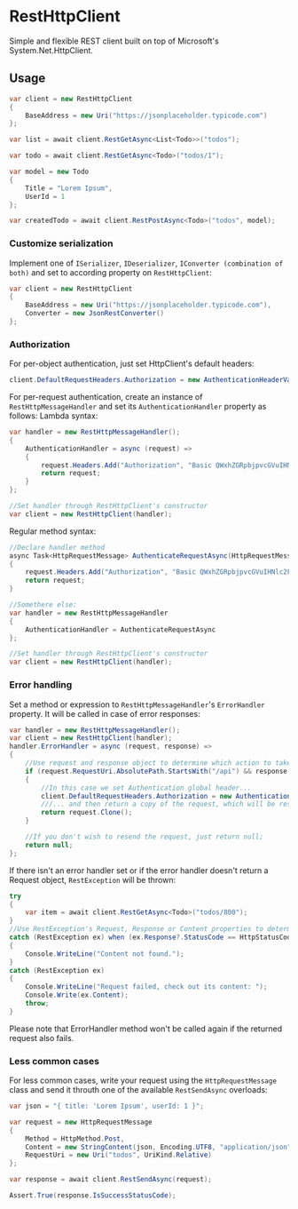 # RestHttpClient
Simple and flexible REST client built on top of Microsoft's System.Net.HttpClient.

## Usage

```cs
var client = new RestHttpClient
{
    BaseAddress = new Uri("https://jsonplaceholder.typicode.com")
};

var list = await client.RestGetAsync<List<Todo>>("todos");

var todo = await client.RestGetAsync<Todo>("todos/1");

var model = new Todo
{
    Title = "Lorem Ipsum",
    UserId = 1
};

var createdTodo = await client.RestPostAsync<Todo>("todos", model);
```

### Customize serialization
Implement one of `ISerializer`, `IDeserializer`, `IConverter (combination of both)` and set to according property on `RestHttpClient`:

```cs 
var client = new RestHttpClient
{
    BaseAddress = new Uri("https://jsonplaceholder.typicode.com"),
    Converter = new JsonRestConverter()
};
```

### Authorization
For per-object authentication, just set HttpClient's default headers:
```cs 
client.DefaultRequestHeaders.Authorization = new AuthenticationHeaderValue("Basic","QWxhZGRpbjpvcGVuIHNlc2FtZQ==");
```

For per-request authentication, create an instance of `RestHttpMessageHandler` and set its `AuthenticationHandler` property as follows:
Lambda syntax:
```cs 
var handler = new RestHttpMessageHandler();
{
    AuthenticationHandler = async (request) =>
    {
        request.Headers.Add("Authorization", "Basic QWxhZGRpbjpvcGVuIHNlc2FtZQ==");
        return request;
    }
};

//Set handler through RestHttpClient's constructor
var client = new RestHttpClient(handler);
```

Regular method syntax:
```cs 
//Declare handler method
async Task<HttpRequestMessage> AuthenticateRequestAsync(HttpRequestMessage request)
{
    request.Headers.Add("Authorization", "Basic QWxhZGRpbjpvcGVuIHNlc2FtZQ==");
    return request;
}

//Somethere else:
var handler = new RestHttpMessageHandler
{
    AuthenticationHandler = AuthenticateRequestAsync
};

//Set handler through RestHttpClient's constructor
var client = new RestHttpClient(handler);
```

### Error handling
Set a method or expression to `RestHttpMessageHandler`'s `ErrorHandler` property. It will be called in case of error responses:
```cs
var handler = new RestHttpMessageHandler();
var client = new RestHttpClient(handler);
handler.ErrorHandler = async (request, response) =>
{
    //Use request and response object to determine which action to take
    if (request.RequestUri.AbsolutePath.StartsWith("/api") && response.StatusCode == HttpStatusCode.Unauthorized)
    {
        //In this case we set Authentication global header...
        client.DefaultRequestHeaders.Authorization = new AuthenticationHeaderValue("Basic", "QWxhZGRpbjpvcGVuIHNlc2FtZQ==");
        ///... and then return a copy of the request, which will be resent.
        return request.Clone();
    }

    //If you don't wish to resend the request, just return null;
    return null;
};
```
If there isn't an error handler set or if the error handler doesn't return a Request object, `RestException` will be thrown:
```cs
try
{
    var item = await client.RestGetAsync<Todo>("todos/800");
}
//Use RestException's Request, Response or Content properties to determine how to handle the Exception
catch (RestException ex) when (ex.Response?.StatusCode == HttpStatusCode.NotFound)
{
    Console.WriteLine("Content not found.");
}
catch (RestException ex)
{
    Console.WriteLine("Request failed, check out its content: ");
    Console.Write(ex.Content);
    throw;
}
```
Please note that ErrorHandler method won't be called again if the returned request also fails.

### Less common cases
For less common cases, write your request using the `HttpRequestMessage` class and send it throuth one of the available `RestSendAsync` overloads:
```cs
var json = "{ title: 'Lorem Ipsum', userId: 1 }";

var request = new HttpRequestMessage
{
    Method = HttpMethod.Post,
    Content = new StringContent(json, Encoding.UTF8, "application/json"),
    RequestUri = new Uri("todos", UriKind.Relative)
};

var response = await client.RestSendAsync(request);

Assert.True(response.IsSuccessStatusCode);
```